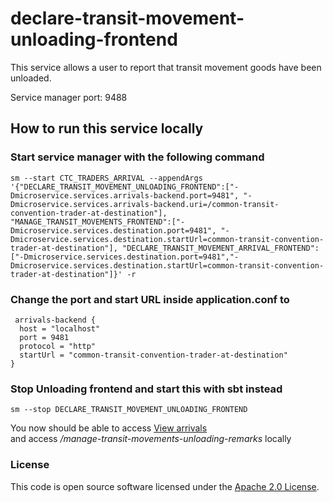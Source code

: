 
# declare-transit-movement-unloading-frontend

This service allows a user to report that transit movement goods have been unloaded.

Service manager port: 9488

## How to run this service locally

### Start service manager with the following command
    sm --start CTC_TRADERS_ARRIVAL --appendArgs '{"DECLARE_TRANSIT_MOVEMENT_UNLOADING_FRONTEND":["-Dmicroservice.services.arrivals-backend.port=9481", "-Dmicroservice.services.arrivals-backend.uri=/common-transit-convention-trader-at-destination"], "MANAGE_TRANSIT_MOVEMENTS_FRONTEND":["-Dmicroservice.services.destination.port=9481", "-Dmicroservice.services.destination.startUrl=common-transit-convention-trader-at-destination"], "DECLARE_TRANSIT_MOVEMENT_ARRIVAL_FRONTEND":["-Dmicroservice.services.destination.port=9481","-Dmicroservice.services.destination.startUrl=common-transit-convention-trader-at-destination"]}' -r

### Change the port and start URL inside application.conf to
     arrivals-backend {
      host = "localhost"
      port = 9481
      protocol = "http"
      startUrl = "common-transit-convention-trader-at-destination"
    }
    

### Stop Unloading frontend and start this with sbt instead
    sm --stop DECLARE_TRANSIT_MOVEMENT_UNLOADING_FRONTEND

You now should be able to access [View arrivals]("http://localhost:9485/manage-transit-movements/view-arrivals")  
and access */manage-transit-movements-unloading-remarks* locally
    
### License

This code is open source software licensed under the [Apache 2.0 License]("http://www.apache.org/licenses/LICENSE-2.0.html").

